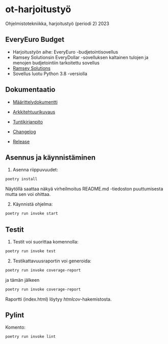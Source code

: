 # ot-harjoitustyö
Ohjelmistotekniikka, harjoitustyö (periodi 2) 2023

## EveryEuro Budget
* Harjoitustyön aihe: EveryEuro -budjetointisovellus
* Ramsey Solutionsin EveryDollar -sovelluksen kaltainen tulojen ja menojen budjetointiin tarkoitettu sovellus
* [Ramsey Solutions](https://www.ramseysolutions.com/ramseyplus/everydollar)
* Sovellus luotu Python 3.8 -versiolla

## Dokumentaatio
* [Määrittelydokumentti](https://github.com/aarekr/ot-harjoitustyo/tree/main/EveryEuro/dokumentaatio/maarittelydokumentti.md)
* [Arkkitehtuurikuvaus](https://github.com/aarekr/ot-harjoitustyo/blob/main/EveryEuro/dokumentaatio/arkkitehtuuri.md)
* [Tuntikirjanpito](https://github.com/aarekr/ot-harjoitustyo/tree/main/EveryEuro/dokumentaatio/tuntikirjanpito.md)
* [Changelog](https://github.com/aarekr/ot-harjoitustyo/tree/main/EveryEuro/dokumentaatio/changelog.md)

* [Release](https://github.com/aarekr/ot-harjoitustyo/releases/tag/viikko5)

## Asennus ja käynnistäminen
1. Asenna riippuvuudet:
```bash
poetry install
```
Näytöllä saattaa näkyä virheilmoitus README.md -tiedoston puuttumisesta mutta sen voi ohittaa.

2. Käynnistä ohjelma:
```bash
poetry run invoke start
```

## Testit
1. Testit voi suorittaa komennolla:
```bash
poetry run invoke test
```

2. Testikattavuusraportin voi generoida:
```bash
poetry run invoke coverage-report
```
ja tämän jälkeen
```bash
poetry run invoke coverage-report
```
Raportti (index.html) löytyy _htmlcov_-hakemistosta.

## Pylint
Komento:
```bash
poetry run invoke lint
```
